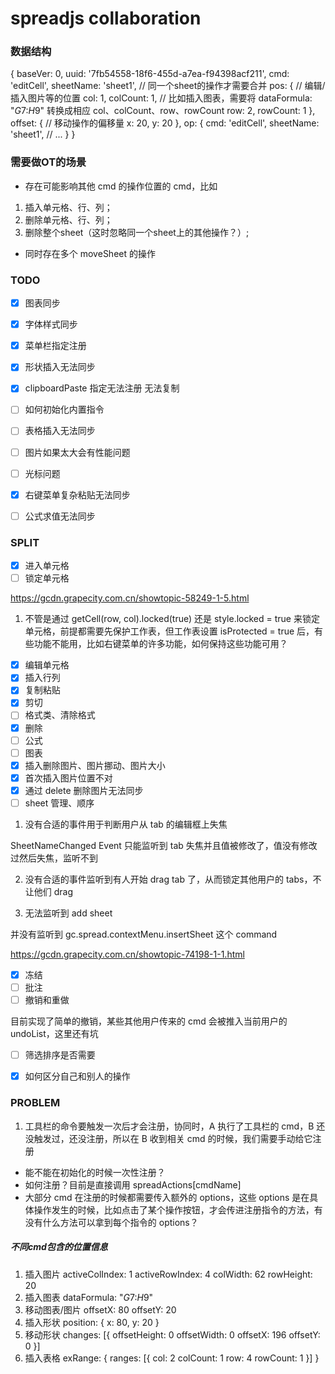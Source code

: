 # spreadjs collaboration


### 数据结构

{
    baseVer: 0,
    uuid: '7fb54558-18f6-455d-a7ea-f94398acf211',
    cmd: 'editCell',
    sheetName: 'sheet1',  // 同一个sheet的操作才需要合并
    pos: {                // 编辑/插入图片等的位置
        col: 1,
        colCount: 1,      // 比如插入图表，需要将 dataFormula: "$G$7:$H$9" 转换成相应 col、colCount、row、rowCount
        row: 2,
        rowCount: 1
    },
    offset: {             // 移动操作的偏移量
        x: 20,
        y: 20
    },
    op: {
        cmd: 'editCell',
        sheetName: 'sheet1',
        // ...
    }
}

### 需要做OT的场景

- 存在可能影响其他 cmd 的操作位置的 cmd，比如

1. 插入单元格、行、列；
2. 删除单元格、行、列；
3. 删除整个sheet（这时忽略同一个sheet上的其他操作？）;

- 同时存在多个 moveSheet 的操作



### TODO

* [x] 图表同步  
* [x] 字体样式同步 
* [x] 菜单栏指定注册 
* [x] 形状插入无法同步  
* [x] clipboardPaste 指定无法注册 无法复制   
* [ ] 如何初始化内置指令  
* [ ] 表格插入无法同步
* [ ] 图片如果太大会有性能问题
* [ ] 光标问题
* [x] 右键菜单复杂粘贴无法同步
* [ ] 公式求值无法同步


### SPLIT

* [x] 进入单元格
* [ ] 锁定单元格

https://gcdn.grapecity.com.cn/showtopic-58249-1-5.html

1. 不管是通过 getCell(row, col).locked(true) 还是 style.locked = true 来锁定单元格，前提都需要先保护工作表，但工作表设置 isProtected = true 后，有些功能不能用，比如右键菜单的许多功能，如何保持这些功能可用？

* [x] 编辑单元格
* [x] 插入行列
* [x] 复制粘贴
* [x] 剪切
* [ ] 格式类、清除格式
* [x] 删除
* [ ] 公式
* [ ] 图表
* [x] 插入删除图片、图片挪动、图片大小
* [x] 首次插入图片位置不对
* [x] 通过 delete 删除图片无法同步
* [ ] sheet 管理、顺序

1. 没有合适的事件用于判断用户从 tab 的编辑框上失焦

SheetNameChanged Event 只能监听到 tab 失焦并且值被修改了，值没有修改过然后失焦，监听不到

2. 没有合适的事件监听到有人开始 drag tab 了，从而锁定其他用户的 tabs，不让他们 drag

3. 无法监听到 add sheet

并没有监听到 gc.spread.contextMenu.insertSheet 这个 command

https://gcdn.grapecity.com.cn/showtopic-74198-1-1.html


* [x] 冻结
* [ ] 批注
* [ ] 撤销和重做

目前实现了简单的撤销，某些其他用户传来的 cmd 会被推入当前用户的 undoList，这里还有坑

* [ ] 筛选排序是否需要
* [x] 如何区分自己和别人的操作



### PROBLEM

1. 工具栏的命令要触发一次后才会注册，协同时，A 执行了工具栏的 cmd，B 还没触发过，还没注册，所以在 B 收到相关 cmd 的时候，我们需要手动给它注册

- 能不能在初始化的时候一次性注册？
- 如何注册？目前是直接调用 spreadActions[cmdName]
- 大部分 cmd 在注册的时候都需要传入额外的 options，这些 options 是在具体操作发生的时候，比如点击了某个操作按钮，才会传进注册指令的方法，有没有什么方法可以拿到每个指令的 options？







##### 不同cmd包含的位置信息

1. 插入图片
    activeColIndex: 1
    activeRowIndex: 4
    colWidth: 62
    rowHeight: 20
2. 插入图表
    dataFormula: "$G$7:$H$9"
3. 移动图表/图片
    offsetX: 80
    offsetY: 20
4. 插入形状
    position: {
        x: 80,
        y: 20
    }
5. 移动形状
    changes: [{
        offsetHeight: 0
        offsetWidth: 0
        offsetX: 196
        offsetY: 0
    }]
6. 插入表格
    exRange: {
        ranges: [{
            col: 2
            colCount: 1
            row: 4
            rowCount: 1
        }]
    }
